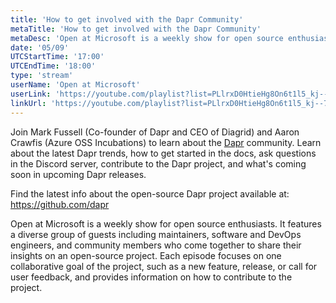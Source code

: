 ```yaml
---
title: 'How to get involved with the Dapr Community'
metaTitle: 'How to get involved with the Dapr Community'
metaDesc: 'Open at Microsoft is a weekly show for open source enthusiasts. It features a diverse group of guests including maintainers, software and DevOps engineers, and community members who come together to share their insights on an open-source project. Each episode focuses on one collaborative goal of the project, such as a new feature, release, or call for user feedback, and provides information on how to contribute to the project.'
date: '05/09'
UTCStartTime: '17:00'
UTCEndTime: '18:00'
type: 'stream'
userName: 'Open at Microsoft'
userLink: 'https://youtube.com/playlist?list=PLlrxD0HtieHg8On6t1l5_kj--7PMmyfGi'
linkUrl: 'https://youtube.com/playlist?list=PLlrxD0HtieHg8On6t1l5_kj--7PMmyfGi'
---
```


Join Mark Fussell (Co-founder of Dapr and CEO of Diagrid) and Aaron Crawfis (Azure OSS Incubations) to learn about the [Dapr](https://dapr.io) community. Learn about the latest Dapr trends, how to get started in the docs, ask questions in the Discord server, contribute to the Dapr project, and what's coming soon in upcoming Dapr releases.

Find the latest info about the open-source Dapr project available at: https://github.com/dapr

Open at Microsoft is a weekly show for open source enthusiasts. It features a diverse group of guests including maintainers, software and DevOps engineers, and community members who come together to share their insights on an open-source project. Each episode focuses on one collaborative goal of the project, such as a new feature, release, or call for user feedback, and provides information on how to contribute to the project.
